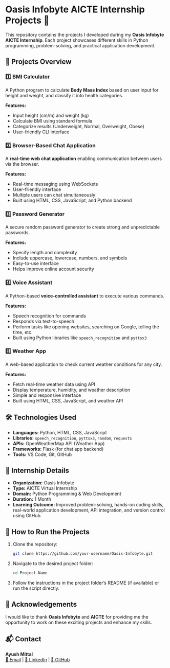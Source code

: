 # Oasis Infobyte AICTE Internship Projects 🚀

This repository contains the projects I developed during my **Oasis Infobyte AICTE Internship**.
Each project showcases different skills in Python programming, problem-solving, and practical application development.

## 📂 Projects Overview

### 1️⃣ BMI Calculator

A Python program to calculate **Body Mass Index** based on user input for height and weight, and classify it into health categories.

**Features:**

* Input height (cm/m) and weight (kg)
* Calculate BMI using standard formula
* Categorize results (Underweight, Normal, Overweight, Obese)
* User-friendly CLI interface



### 2️⃣ Browser-Based Chat Application

A **real-time web chat application** enabling communication between users via the browser.

**Features:**

* Real-time messaging using WebSockets
* User-friendly interface
* Multiple users can chat simultaneously
* Built using HTML, CSS, JavaScript, and Python backend

### 3️⃣ Password Generator

A secure random password generator to create strong and unpredictable passwords.

**Features:**

* Specify length and complexity
* Include uppercase, lowercase, numbers, and symbols
* Easy-to-use interface
* Helps improve online account security

### 4️⃣ Voice Assistant

A Python-based **voice-controlled assistant** to execute various commands.

**Features:**

* Speech recognition for commands
* Responds via text-to-speech
* Perform tasks like opening websites, searching on Google, telling the time, etc.
* Built using Python libraries like `speech_recognition` and `pyttsx3`

### 5️⃣ Weather App

A web-based application to check current weather conditions for any city.

**Features:**

* Fetch real-time weather data using API
* Display temperature, humidity, and weather description
* Simple and responsive interface
* Built using HTML, CSS, JavaScript, and weather API

## 🛠️ Technologies Used

* **Languages:** Python, HTML, CSS, JavaScript
* **Libraries:** `speech_recognition`, `pyttsx3`, `random`, `requests`
* **APIs:** OpenWeatherMap API (Weather App)
* **Frameworks:** Flask (for chat app backend)
* **Tools:** VS Code, Git, GitHub

## 📜 Internship Details

* **Organization:** Oasis Infobyte
* **Type:** AICTE Virtual Internship
* **Domain:** Python Programming & Web Development
* **Duration:** 1 Month
* **Learning Outcome:** Improved problem-solving, hands-on coding skills, real-world application development, API integration, and version control using GitHub.

## 📌 How to Run the Projects

1. Clone the repository:

   ```bash
   git clone https://github.com/your-username/Oasis-Infobyte.git
   ```
2. Navigate to the desired project folder:

   ```bash
   cd Project-Name
   ```
3. Follow the instructions in the project folder’s README (if available) or run the script directly.


## 🤝 Acknowledgements

I would like to thank **Oasis Infobyte** and **AICTE** for providing me the opportunity to work on these exciting projects and enhance my skills.


## 📬 Contact

**Ayush Mittal** <br>
[📧 Email](mailto:ayushmittal0456@gmail.com) | [💼 LinkedIn](www.linkedin.com/in/ayush-mittal-741946313) | [🔗 GitHub](https://github.com/Ayush-Mittal0405)
